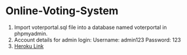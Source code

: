# Online-Voting-System
1. Import voterportal.sql file into a database named voterportal in phpmyadmin.
2. Account details for admin login:
   Username: admin123
   Password: 123
3. [Heroku Link](https://voter-portal-ovs.herokuapp.com/)
